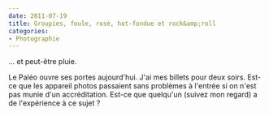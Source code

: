 ```yaml
---
date: 2011-07-19
title: Groupies, foule, rosé, hot-fondue et rock&amp;roll
categories:
- Photographie
---
```

... et peut-être pluie.

Le Paléo ouvre ses portes aujourd'hui. J'ai mes billets pour deux soirs.
Est-ce que les appareil photos passaient sans problèmes à l'entrée si on n'est pas munie d'un accréditation. Est-ce que quelqu'un (suivez mon regard) a de l'expérience à ce sujet ?
